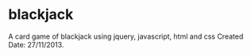 blackjack
=========

A card game of blackjack using jquery, javascript, html and css
Created Date: 27/11/2013.
